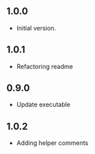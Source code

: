 ## 1.0.0

- Initial version.

## 1.0.1

- Refactoring readme

## 0.9.0

- Update executable

## 1.0.2

- Adding helper comments